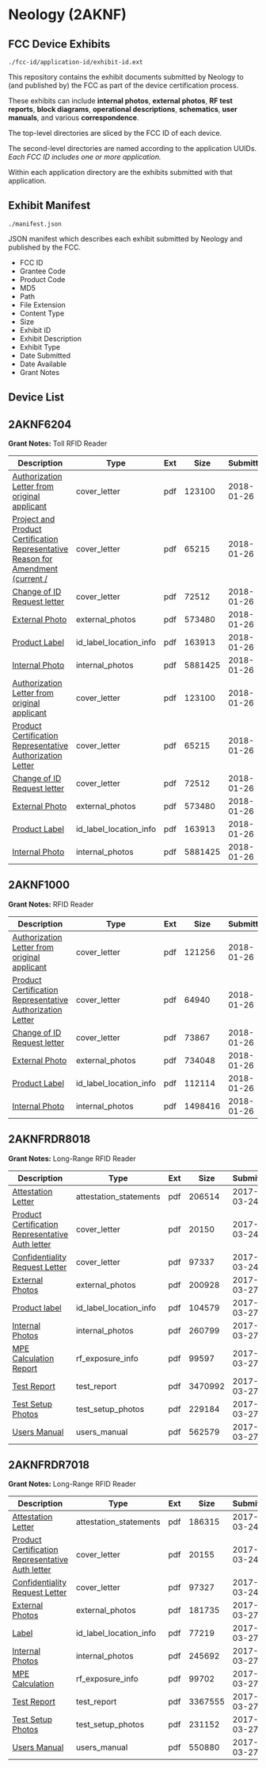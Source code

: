 # Neology (2AKNF)
## FCC Device Exhibits

```
./fcc-id/application-id/exhibit-id.ext
```

This repository contains the exhibit documents submitted by Neology to (and published by) the FCC as part of the device certification process.

These exhibits can include **internal photos**, **external photos**, **RF test reports**, **block diagrams**, **operational descriptions**, **schematics**, **user manuals**, and various **correspondence**.

The top-level directories are sliced by the FCC ID of each device.

The second-level directories are named according to the application UUIDs. *Each FCC ID includes one or more application.*

Within each application directory are the exhibits submitted with that application. 

## Exhibit Manifest

```
./manifest.json
```

JSON manifest which describes each exhibit submitted by Neology and published by the FCC.

- FCC ID
- Grantee Code
- Product Code
- MD5
- Path
- File Extension
- Content Type
- Size
- Exhibit ID
- Exhibit Description
- Exhibit Type
- Date Submitted
- Date Available
- Grant Notes

## Device List
## 2AKNF6204
**Grant Notes:** Toll RFID Reader

| Description | Type | Ext | Size | Submitted | Available |
| ----------- | ---- | --- | ---- | --------- | --------- |
| [Authorization Letter from original applicant](2AKNF6204/10bce2ff6566a735aa05c4fd33334cb9/3730872.pdf) | cover_letter | pdf | 123100 | 2018-01-26 | 2018-01-26 |
| [Project and Product Certification Representative Reason for Amendment (current /](2AKNF6204/10bce2ff6566a735aa05c4fd33334cb9/3730873.pdf) | cover_letter | pdf | 65215 | 2018-01-26 | 2018-01-26 |
| [Change of ID Request letter](2AKNF6204/10bce2ff6566a735aa05c4fd33334cb9/3730874.pdf) | cover_letter | pdf | 72512 | 2018-01-26 | 2018-01-26 |
| [External Photo](2AKNF6204/10bce2ff6566a735aa05c4fd33334cb9/3730875.pdf) | external_photos | pdf | 573480 | 2018-01-26 | 2018-01-26 |
| [Product Label](2AKNF6204/10bce2ff6566a735aa05c4fd33334cb9/3730877.pdf) | id_label_location_info | pdf | 163913 | 2018-01-26 | 2018-01-26 |
| [Internal Photo](2AKNF6204/10bce2ff6566a735aa05c4fd33334cb9/1628122.pdf) | internal_photos | pdf | 5881425 | 2018-01-26 | 2018-01-26 |
| [Authorization Letter from original applicant](2AKNF6204/100bac401d07d2515f4bb3d578bc682f/3730872.pdf) | cover_letter | pdf | 123100 | 2018-01-26 | 2018-01-26 |
| [Product Certification Representative Authorization Letter](2AKNF6204/100bac401d07d2515f4bb3d578bc682f/3730873.pdf) | cover_letter | pdf | 65215 | 2018-01-26 | 2018-01-26 |
| [Change of ID Request letter](2AKNF6204/100bac401d07d2515f4bb3d578bc682f/3730874.pdf) | cover_letter | pdf | 72512 | 2018-01-26 | 2018-01-26 |
| [External Photo](2AKNF6204/100bac401d07d2515f4bb3d578bc682f/3730875.pdf) | external_photos | pdf | 573480 | 2018-01-26 | 2018-01-26 |
| [Product Label](2AKNF6204/100bac401d07d2515f4bb3d578bc682f/3730877.pdf) | id_label_location_info | pdf | 163913 | 2018-01-26 | 2018-01-26 |
| [Internal Photo](2AKNF6204/100bac401d07d2515f4bb3d578bc682f/1628122.pdf) | internal_photos | pdf | 5881425 | 2018-01-26 | 2018-01-26 |
## 2AKNF1000
**Grant Notes:** RFID Reader

| Description | Type | Ext | Size | Submitted | Available |
| ----------- | ---- | --- | ---- | --------- | --------- |
| [Authorization Letter from original applicant](2AKNF1000/a654b5bc41461566f42b3e5503677553/3730884.pdf) | cover_letter | pdf | 121256 | 2018-01-26 | 2018-01-26 |
| [Product Certification Representative Authorization Letter](2AKNF1000/a654b5bc41461566f42b3e5503677553/3730885.pdf) | cover_letter | pdf | 64940 | 2018-01-26 | 2018-01-26 |
| [Change of ID Request letter](2AKNF1000/a654b5bc41461566f42b3e5503677553/3730886.pdf) | cover_letter | pdf | 73867 | 2018-01-26 | 2018-01-26 |
| [External Photo](2AKNF1000/a654b5bc41461566f42b3e5503677553/3730887.pdf) | external_photos | pdf | 734048 | 2018-01-26 | 2018-01-26 |
| [Product Label](2AKNF1000/a654b5bc41461566f42b3e5503677553/3730889.pdf) | id_label_location_info | pdf | 112114 | 2018-01-26 | 2018-01-26 |
| [Internal Photo](2AKNF1000/a654b5bc41461566f42b3e5503677553/2418261.pdf) | internal_photos | pdf | 1498416 | 2018-01-26 | 2018-01-26 |
## 2AKNFRDR8018
**Grant Notes:** Long-Range RFID Reader

| Description | Type | Ext | Size | Submitted | Available |
| ----------- | ---- | --- | ---- | --------- | --------- |
| [Attestation Letter](2AKNFRDR8018/43ad2862285c99de9cce5be200544ca8/3331873.pdf) | attestation_statements | pdf | 206514 | 2017-03-24 | 2017-03-27 |
| [Product Certification Representative Auth letter](2AKNFRDR8018/43ad2862285c99de9cce5be200544ca8/3331918.pdf) | cover_letter | pdf | 20150 | 2017-03-24 | 2017-03-27 |
| [Confidentiality Request Letter](2AKNFRDR8018/43ad2862285c99de9cce5be200544ca8/3331936.pdf) | cover_letter | pdf | 97337 | 2017-03-24 | 2017-03-27 |
| [External Photos](2AKNFRDR8018/43ad2862285c99de9cce5be200544ca8/3333962.pdf) | external_photos | pdf | 200928 | 2017-03-27 | 2017-03-27 |
| [Product label](2AKNFRDR8018/43ad2862285c99de9cce5be200544ca8/3333964.pdf) | id_label_location_info | pdf | 104579 | 2017-03-27 | 2017-03-27 |
| [Internal Photos](2AKNFRDR8018/43ad2862285c99de9cce5be200544ca8/3333963.pdf) | internal_photos | pdf | 260799 | 2017-03-27 | 2017-03-27 |
| [MPE Calculation Report](2AKNFRDR8018/43ad2862285c99de9cce5be200544ca8/3333960.pdf) | rf_exposure_info | pdf | 99597 | 2017-03-27 | 2017-03-27 |
| [Test Report](2AKNFRDR8018/43ad2862285c99de9cce5be200544ca8/3333959.pdf) | test_report | pdf | 3470992 | 2017-03-27 | 2017-03-27 |
| [Test Setup Photos](2AKNFRDR8018/43ad2862285c99de9cce5be200544ca8/3333961.pdf) | test_setup_photos | pdf | 229184 | 2017-03-27 | 2017-03-27 |
| [Users Manual](2AKNFRDR8018/43ad2862285c99de9cce5be200544ca8/3333965.pdf) | users_manual | pdf | 562579 | 2017-03-27 | 2017-03-27 |
## 2AKNFRDR7018
**Grant Notes:** Long-Range RFID Reader

| Description | Type | Ext | Size | Submitted | Available |
| ----------- | ---- | --- | ---- | --------- | --------- |
| [Attestation Letter](2AKNFRDR7018/588bb345f58b5f2708d353c2ec3bdaf8/3331864.pdf) | attestation_statements | pdf | 186315 | 2017-03-24 | 2017-03-27 |
| [Product Certification Representative Auth letter](2AKNFRDR7018/588bb345f58b5f2708d353c2ec3bdaf8/3331895.pdf) | cover_letter | pdf | 20155 | 2017-03-24 | 2017-03-27 |
| [Confidentiality Request Letter](2AKNFRDR7018/588bb345f58b5f2708d353c2ec3bdaf8/3331906.pdf) | cover_letter | pdf | 97327 | 2017-03-24 | 2017-03-27 |
| [External Photos](2AKNFRDR7018/588bb345f58b5f2708d353c2ec3bdaf8/3334010.pdf) | external_photos | pdf | 181735 | 2017-03-27 | 2017-03-27 |
| [Label](2AKNFRDR7018/588bb345f58b5f2708d353c2ec3bdaf8/3334012.pdf) | id_label_location_info | pdf | 77219 | 2017-03-27 | 2017-03-27 |
| [Internal Photos](2AKNFRDR7018/588bb345f58b5f2708d353c2ec3bdaf8/3334011.pdf) | internal_photos | pdf | 245692 | 2017-03-27 | 2017-03-27 |
| [MPE Calculation](2AKNFRDR7018/588bb345f58b5f2708d353c2ec3bdaf8/3334002.pdf) | rf_exposure_info | pdf | 99702 | 2017-03-27 | 2017-03-27 |
| [Test Report](2AKNFRDR7018/588bb345f58b5f2708d353c2ec3bdaf8/3333999.pdf) | test_report | pdf | 3367555 | 2017-03-27 | 2017-03-27 |
| [Test Setup Photos](2AKNFRDR7018/588bb345f58b5f2708d353c2ec3bdaf8/3334007.pdf) | test_setup_photos | pdf | 231152 | 2017-03-27 | 2017-03-27 |
| [Users Manual](2AKNFRDR7018/588bb345f58b5f2708d353c2ec3bdaf8/3334013.pdf) | users_manual | pdf | 550880 | 2017-03-27 | 2017-03-27 |
